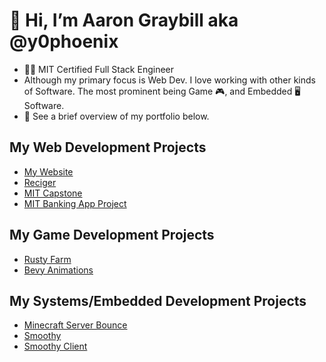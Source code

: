 # 👋 Hi, I’m Aaron Graybill aka @y0phoenix

- 👨‍💻 MIT Certified Full Stack Engineer
- Although my primary focus is Web Dev. I love working with other kinds of Software. The most prominent being Game 🎮, and Embedded 🖥️ Software.
- 📝 See a brief overview of my portfolio below.

## My Web Development Projects
* [My Website](https://github.com/y0Phoenix/personal-webpage)
* [Reciger](https://github.com/y0Phoenix/Reciger)
* [MIT Capstone](https://github.com/y0Phoenix/mit-capstone-restaurant-app)
* [MIT Banking App Project](https://github.com/y0Phoenix/aaron-graybillbankingapp)

## My Game Development Projects
* [Rusty Farm](https://github.com/y0Phoenix/Rusty_Farm)
* [Bevy Animations](https://github.com/Double-Dot-Interactive/bevy_animations)

## My Systems/Embedded Development Projects
* [Minecraft Server Bounce](https://github.com/y0Phoenix/Minecraft_Server_Bounce)
* [Smoothy](https://github.com/y0Phoenix/Smoothy)
* [Smoothy Client](https://github.com/y0Phoenix/Smoothy-Client)
